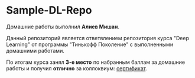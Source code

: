 # Sample-DL-Repo

Домашние работы выполнил **Алиев Мишан**.

Данный репозиторий является ответвлением репозитория курса "Deep Learning" от программы "Тинькофф Поколение" с выполненными домашними работами.

По итогам курса занял **3-е место** по набранным баллам за домашние работы и получил **отлично** за коллоквиум: [сертификат](https://github.com/thecrazymage/Sample-DL-Repo/blob/main/docs/generation_certificate.pdf).